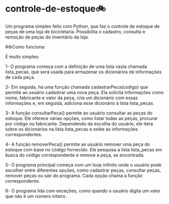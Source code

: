 # controle-de-estoque🚲
Um programa simples feito com Python, que faz o controle de estoque de peças de uma loja de bicicletaria. Possibilita o cadastro, consulta e remoção de peças do inventário da loja.

#⚙️Como funciona:

É muito simples:

1-  O programa começa com a definição de uma lista vazia chamada lista_pecas, que será usada para armazenar os dicionários de informações de cada peça.

2-  Em seguida, há uma função chamada cadastrarPeca(codigo) que permite ao usuário cadastrar uma nova peça. Ela solicita informações como nome, fabricante e valor da peça, cria um dicionário com essas informações e, em seguida, adiciona esse dicionário à lista lista_pecas.

3-  A função consultarPeca() permite ao usuário consultar as peças do estoque. Ele oferece várias opções, como listar todas as peças, procurar por código ou fabricante. Dependendo da escolha do usuário, ele itera sobre os dicionários na lista lista_pecas e exibe as informações correspondentes.

4-  A função removerPeca() permite ao usuário remover uma peça do estoque com base no código fornecido. Ele pesquisa a lista lista_pecas em busca do código correspondente e remove a peça, se encontrada.

5-  O programa principal começa com um loop infinito onde o usuário pode escolher entre diferentes opções, como cadastrar peças, consultar peças, remover peças ou sair do programa. Cada opção chama a função correspondente.

6-  O programa lida com exceções, como quando o usuário digita um valor que não é um número inteiro.


